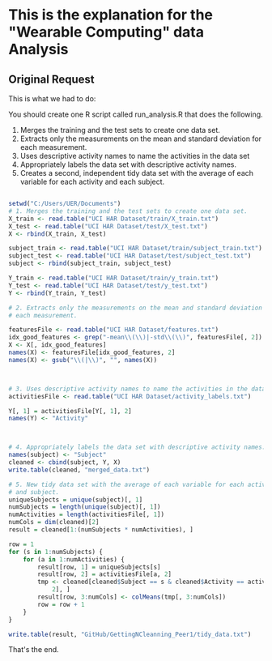 This is the explanation for the "Wearable Computing" data Analysis
========================================================

## Original Request

This is what we had to do:

You should create one R script called run_analysis.R that does the following. 

1. Merges the training and the test sets to create one data set.
2. Extracts only the measurements on the mean and standard deviation for each measurement. 
3. Uses descriptive activity names to name the activities in the data set
4. Appropriately labels the data set with descriptive activity names. 
5. Creates a second, independent tidy data set with the average of each variable for each activity and each subject. 


```r

setwd("C:/Users/UER/Documents")
# 1. Merges the training and the test sets to create one data set.
X_train <- read.table("UCI HAR Dataset/train/X_train.txt")
X_test <- read.table("UCI HAR Dataset/test/X_test.txt")
X <- rbind(X_train, X_test)

subject_train <- read.table("UCI HAR Dataset/train/subject_train.txt")
subject_test <- read.table("UCI HAR Dataset/test/subject_test.txt")
subject <- rbind(subject_train, subject_test)

Y_train <- read.table("UCI HAR Dataset/train/y_train.txt")
Y_test <- read.table("UCI HAR Dataset/test/y_test.txt")
Y <- rbind(Y_train, Y_test)

# 2. Extracts only the measurements on the mean and standard deviation for
# each measurement.

featuresFile <- read.table("UCI HAR Dataset/features.txt")
idx_good_features <- grep("-mean\\(\\)|-std\\(\\)", featuresFile[, 2])
X <- X[, idx_good_features]
names(X) <- featuresFile[idx_good_features, 2]
names(X) <- gsub("\\(|\\)", "", names(X))



# 3. Uses descriptive activity names to name the activities in the data set
activitiesFile <- read.table("UCI HAR Dataset/activity_labels.txt")

Y[, 1] = activitiesFile[Y[, 1], 2]
names(Y) <- "Activity"



# 4. Appropriately labels the data set with descriptive activity names.
names(subject) <- "Subject"
cleaned <- cbind(subject, Y, X)
write.table(cleaned, "merged_data.txt")

# 5. New tidy data set with the average of each variable for each activity
# and subject.
uniqueSubjects = unique(subject)[, 1]
numSubjects = length(unique(subject)[, 1])
numActivities = length(activitiesFile[, 1])
numCols = dim(cleaned)[2]
result = cleaned[1:(numSubjects * numActivities), ]

row = 1
for (s in 1:numSubjects) {
    for (a in 1:numActivities) {
        result[row, 1] = uniqueSubjects[s]
        result[row, 2] = activitiesFile[a, 2]
        tmp <- cleaned[cleaned$Subject == s & cleaned$Activity == activitiesFile[a, 
            2], ]
        result[row, 3:numCols] <- colMeans(tmp[, 3:numCols])
        row = row + 1
    }
}

write.table(result, "GitHub/GettingNCleanning_Peer1/tidy_data.txt")
```


That's the end.
